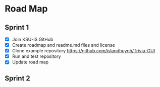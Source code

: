 # Road Map

## Sprint 1
- [x] Join KSU-IS GitHub
- [x] Create roadmap and readme.md files and license
- [x] Clone example repository https://github.com/islandhuynh/Trivia-GUI
- [x] Run and test repository
- [x] Update road map

## Sprint 2